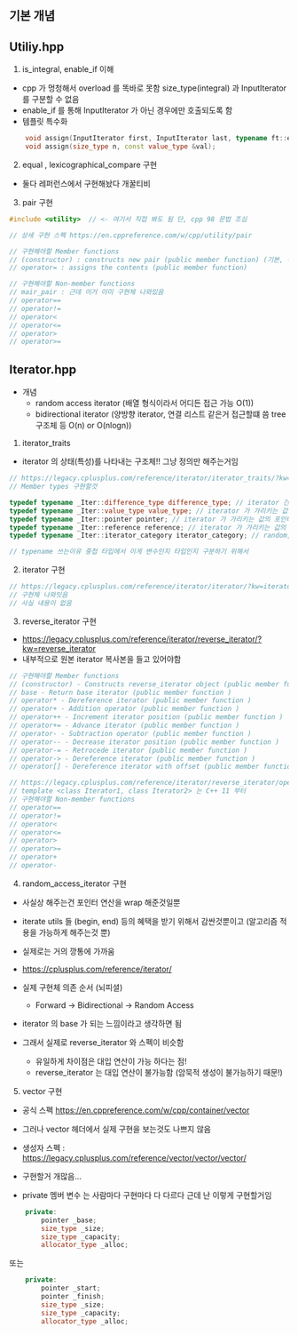 ## 기본 개념

## Utiliy.hpp

1. is_integral, enable_if 이해

- cpp 가 멍청해서 overload 를 똑바로 못함 size_type(integral) 과 InputIterator 를 구분할 수 없음
- enable_if 를 통해 InputIterator 가 아닌 경우에만 호출되도록 함
- 템플릿 특수화

```cpp
    void assign(InputIterator first, InputIterator last, typename ft::enable_if<!ft::is_integral<InputIterator>::value, InputIterator>::type * = nullptr);
    void assign(size_type n, const value_type &val);
```

2. equal , lexicographical_compare 구현

- 둘다 레퍼런스에서 구현해놨다 개꿀티비

3. pair 구현

```cpp
#include <utility>  // <- 여기서 직접 봐도 됨 단, cpp 98 문법 조심

// 상세 구현 스펙 https://en.cppreference.com/w/cpp/utility/pair

// 구현해야할 Member functions
// (constructor) : constructs new pair (public member function) (기본, 복사 생성자 등)
// operator= : assigns the contents (public member function)

// 구현해야할 Non-member functions
// mair_pair : 근데 이거 이미 구현체 나와있음
// operator==
// operator!=
// operator<
// operator<=
// operator>
// operator>=
```

## Iterator.hpp

- 개념
  - random access iterator (배열 형식이라서 어디든 접근 가능 O(1))
  - bidirectional iterator (양방향 iterator, 연결 리스트 같은거 접근할떄 씀 tree 구조체 등 O(n) or O(nlogn))

1. iterator_traits

- iterator 의 상태(특성)를 나타내는 구조체!! 그냥 정의만 해주는거임

```cpp
// https://legacy.cplusplus.com/reference/iterator/iterator_traits/?kw=iterator_traits
// Member types 구현할것

typedef typename _Iter::difference_type difference_type; // iterator 간의 거리
typedef typename _Iter::value_type value_type; // iterator 가 가리키는 값의 타입
typedef typename _Iter::pointer pointer; // iterator 가 가리키는 값의 포인터 타입
typedef typename _Iter::reference reference; // iterator 가 가리키는 값의 레퍼런스 타입
typedef typename _Iter::iterator_category iterator_category; // random, bidirectional 구분

// typename 쓰는이유 중첩 타입에서 이게 변수인지 타입인지 구분하기 위해서
```

2. iterator 구현

```cpp
// https://legacy.cplusplus.com/reference/iterator/iterator/?kw=iterator
// 구현체 나와잇음
// 사실 내용이 없음
```

3. reverse_iterator 구현

- https://legacy.cplusplus.com/reference/iterator/reverse_iterator/?kw=reverse_iterator
- 내부적으로 원본 iterator 복사본을 들고 있어야함

```cpp
// 구현해야할 Member functions
// (constructor) - Constructs reverse_iterator object (public member function )
// base - Return base iterator (public member function )
// operator* - Dereference iterator (public member function )
// operator+ - Addition operator (public member function )
// operator++ - Increment iterator position (public member function )
// operator+= - Advance iterator (public member function )
// operator- - Subtraction operator (public member function )
// operator-- - Decrease iterator position (public member function )
// operator-= - Retrocede iterator (public member function )
// operator-> - Dereference iterator (public member function )
// operator[] - Dereference iterator with offset (public member function )

// https://legacy.cplusplus.com/reference/iterator/reverse_iterator/operators/
// template <class Iterator1, class Iterator2> 는 C++ 11 부터
// 구현해야할 Non-member functions
// operator==
// operator!=
// operator<
// operator<=
// operator>
// operator>=
// operator+
// operator-
```

4. random_access_iterator 구현

- 사실상 해주는건 포인터 연산을 wrap 해준것일뿐
- iterate utils 들 (begin, end) 등의 혜택을 받기 위해서 감싼것뿐이고 (알고리즘 적용을 가능하게 해주는것 뿐)
- 실제로는 거의 깡통에 가까움

- https://cplusplus.com/reference/iterator/
- 실제 구현체 의존 순서 (뇌피셜)

  - Forward -> Bidirectional -> Random Access

- iterator 의 base 가 되는 느낌이라고 생각하면 됨
- 그래서 실제로 reverse_iterator 와 스펙이 비슷함
  - 유일하게 차이점은 대입 연산이 가능 하다는 점!
  - reverse_iterator 는 대입 연산이 불가능함 (암묵적 생성이 불가능하기 때문!)

5. vector 구현

- 공식 스펙 https://en.cppreference.com/w/cpp/container/vector
- 그러나 vector 헤더에서 실제 구현을 보는것도 나쁘지 않음

- 생성자 스펙 : https://legacy.cplusplus.com/reference/vector/vector/vector/
- 구현할거 개많음...

- private 멤버 변수 는 사람마다 구현마다 다 다르다 근데 난 이렇게 구현할거임

```cpp
    private:
        pointer _base;
        size_type _size;
        size_type _capacity;
        allocator_type _alloc;
```

또는

```cpp
    private:
        pointer _start;
        pointer _finish;
        size_type _size;
        size_type _capacity;
        allocator_type _alloc;
```
